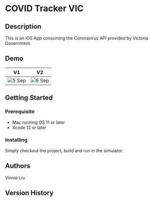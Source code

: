 # COVID Tracker VIC

## Description

This is an iOS App consuming the Coronavirus API provided by Victoria Government.

## Demo
| V1 | V2 |
| --- | --- |
|![5 Sep](https://s9.gifyu.com/images/2021-09-05\_23-22-34-1.gif)|![6 Sep](https://s9.gifyu.com/images/2021-09-06_20-29-13-1.gif)|



## Getting Started

### Prerequisite

* Mac running OS 11 or later
* Xcode 12 or later

### Installing

Simply checkout the project, build and run in the simulator.

## Authors

Vinnie Liu 

## Version History
